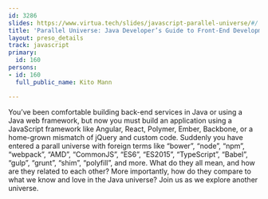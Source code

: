 ```yaml
---
id: 3286
slides: https://www.virtua.tech/slides/javascript-parallel-universe/#/
title: 'Parallel Universe: Java Developer’s Guide to Front-End Development'
layout: preso_details
track: javascript
primary:
  id: 160
persons:
- id: 160
  full_public_name: Kito Mann

---
```

You’ve been comfortable building back-end services in Java or using a Java web framework, but now you must build an application using a JavaScript framework like Angular, React, Polymer, Ember, Backbone, or a home-grown mismatch of jQuery and custom code. Suddenly you have entered a parall universe with foreign terms like “bower”, “node”, “npm”, “webpack”, “AMD”,  “CommonJS”, “ES6”, “ES2015”, “TypeScript”, “Babel”, “gulp”, “grunt”, “shim”, “polyfill”, and more. What do they all mean, and how are they related to each other? More importantly, how do they compare to what we know and love in the Java universe? Join us as we explore another universe.
